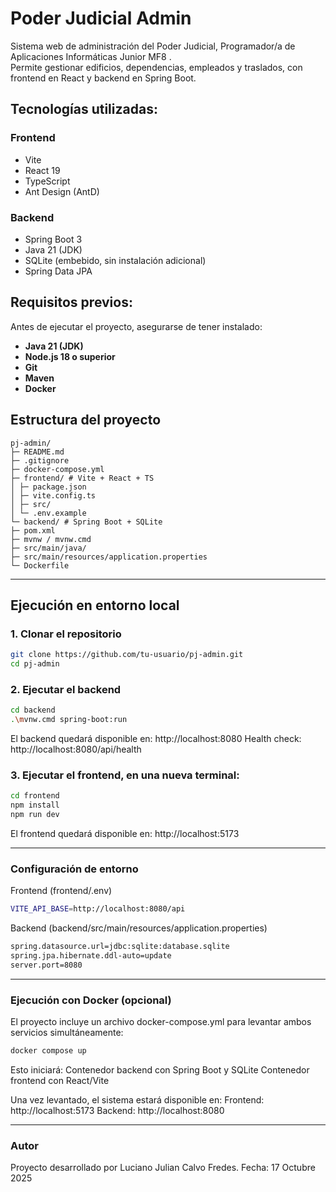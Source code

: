 # Poder Judicial Admin

Sistema web de administración del Poder Judicial, Programador/a de Aplicaciones Informáticas Junior MF8 .  
Permite gestionar edificios, dependencias, empleados y traslados, con frontend en React y backend en Spring Boot.

## Tecnologías utilizadas:

### Frontend
- Vite
- React 19
- TypeScript
- Ant Design (AntD)

### Backend
- Spring Boot 3
- Java 21 (JDK)
- SQLite (embebido, sin instalación adicional)
- Spring Data JPA

## Requisitos previos:

Antes de ejecutar el proyecto, asegurarse de tener instalado:

- **Java 21 (JDK)**
- **Node.js 18 o superior** 
- **Git**
- **Maven**
- **Docker**

## Estructura del proyecto
```
pj-admin/
├─ README.md
├─ .gitignore
├─ docker-compose.yml
├─ frontend/ # Vite + React + TS
│ ├─ package.json
│ ├─ vite.config.ts
│ ├─ src/
│ └─ .env.example
└─ backend/ # Spring Boot + SQLite
├─ pom.xml
├─ mvnw / mvnw.cmd
├─ src/main/java/
├─ src/main/resources/application.properties
└─ Dockerfile
```
---

## Ejecución en entorno local

### 1. Clonar el repositorio

```bash
git clone https://github.com/tu-usuario/pj-admin.git
cd pj-admin
```


### 2. Ejecutar el backend
```bash
cd backend
.\mvnw.cmd spring-boot:run
```

El backend quedará disponible en:
http://localhost:8080
Health check:
http://localhost:8080/api/health

### 3. Ejecutar el frontend, en una nueva terminal:
```bash
cd frontend
npm install
npm run dev
```

El frontend quedará disponible en:
http://localhost:5173

---

### Configuración de entorno

Frontend (frontend/.env)
```bash
VITE_API_BASE=http://localhost:8080/api
```

Backend (backend/src/main/resources/application.properties)
```bash
spring.datasource.url=jdbc:sqlite:database.sqlite
spring.jpa.hibernate.ddl-auto=update
server.port=8080
```

---

### Ejecución con Docker (opcional)

El proyecto incluye un archivo docker-compose.yml para levantar ambos servicios simultáneamente:
```bash
docker compose up
```

Esto iniciará:
Contenedor backend con Spring Boot y SQLite
Contenedor frontend con React/Vite

Una vez levantado, el sistema estará disponible en:
Frontend: http://localhost:5173
Backend: http://localhost:8080

---

### Autor
Proyecto desarrollado por Luciano Julian Calvo Fredes.
Fecha: 17 Octubre 2025
